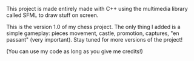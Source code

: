This project is made entirely made with C++ using the multimedia library called SFML to draw stuff on screen.

This is the version 1.0 of my chess project. The only thing I added
is a simple gameplay: pieces movement, castle, promotion, captures, "en passant" (very important).
Stay tuned for more versions of the project!

(You can use my code as long as you give me credits!)
